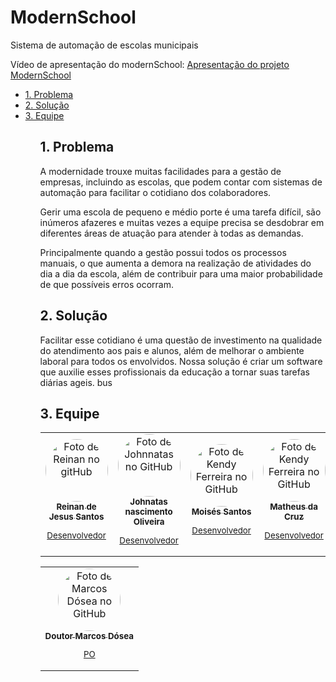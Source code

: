 # ModernSchool
Sistema de automação de escolas municipais

Vídeo de apresentação do modernSchool: [Apresentação do projeto ModernSchool](https://www.youtube.com/watch?v=Toam6Nu5h0Q)
       
 <ul id="nav">
    <li><a href="#problema">1. Problema</a></li>
    <li><a href="#solucao">2. Solução</a></li>
    <li><a href="#equipe">3. Equipe</a></li>
 <ul/>
 <h2 id="problema">1. Problema</h2>
 <p>
  A modernidade trouxe muitas facilidades para a gestão de empresas, incluindo as escolas, que podem contar com sistemas de automação para facilitar o         cotidiano dos colaboradores.

  Gerir uma escola de pequeno e médio porte é uma tarefa difícil, são inúmeros afazeres e muitas vezes a equipe precisa se desdobrar em diferentes áreas de     atuação para atender à todas as demandas.

  Principalmente quando a gestão possui todos os processos manuais, o que aumenta a demora na realização de atividades do dia a dia da escola, além de         contribuir para uma maior probabilidade de que possíveis erros ocorram.</p>
 <h2 id="solucao">2. Solução</h2>
 <p>
  Facilitar esse cotidiano é uma questão de investimento na qualidade do atendimento aos pais e alunos, além de melhorar o ambiente laboral para todos os       envolvidos.
  Nossa solução é criar um software que auxilie esses profissionais da educação a tornar suas tarefas diárias ageis.
 bus
 </p>
 <h2 id="equipe">3. Equipe</h2>

<table align="center">
  <tr>
    <td align="center">
      <a href="https://github.com/reinan47" target="_blank">
        <img style="border-radius:100px;" src="https://avatars.githubusercontent.com/u/91684220?s=400&u=eddc82e65e1d84e53ae03a05de3511c686ae9491&v=4" width="100px;" alt="Foto de Reinan no gitHub"/><br>
        <sub>
          <b>Reinan de Jesus Santos</b>
          <p>Desenvolvedor</p>
        </sub>
      </a>
    </td>
    <td align="center">
      <a href="https://github.com/John0liver" target="_blank">
        <img style="border-radius:100px;" src="https://avatars.githubusercontent.com/u/63609629?v=4"  width="100px;" alt="Foto de Johnnatas no GitHub"/><br>
        <sub>
          <b>Johnatas nascimento Oliveira</b>
          <p>Desenvolvedor</p>
        </sub>
      </a>
    </td>
    <td align="center">
      <a href="https://github.com/junio10" target="_blank">
        <img style="border-radius:100px;" src="https://avatars.githubusercontent.com/u/50469065?v=4" target="_blank"  width="100px;" alt="Foto de Kendy Ferreira no GitHub"/><br>
        <sub>
          <b>Moisés Santos</b>
          <p>Desenvolvedor</p>
        </sub>
      </a>
    </td>
    <td align="center">
      <a href="https://github.com/matheusmt12 " target="_blank">
        <img style="border-radius:100px;" src="https://avatars.githubusercontent.com/u/82002419?v=4" target="_blank"  width="100px;" alt="Foto de Kendy Ferreira no GitHub"/><br>
        <sub>
          <b>Matheus da Cruz</b>
          <p>Desenvolvedor</p>
        </sub>
      </a>
    </td>
    <td align="center" >
      <a href="https://github.com/gilmariosantos1" target="_blank">
        <img style="border-radius:100px;" src="https://avatars.githubusercontent.com/u/12619577?v=4" target="_blank"  width="100px;" alt="Foto de Gilmario no GitHub"/><br>
        <sub>
          <b>Gilmario</b>
          <p>Desenvolvedor</p>
        </sub>
      </a>
    </td>
     <td align="center">
      <a href="https://github.com/SamuelAnjos" target="_blank">
        <img style="border-radius:100px;" src="https://avatars.githubusercontent.com/u/61122752?v=4" width="100px;" alt="Foto de Reinan no gitHub"/><br>
        <sub>
          <b>Samuel Anjos</b>
          <p>Desenvolvedor</p>
        </sub>
      </a>
    </td>
  </tr>
</table>
<table align="center">
  <tr>
    <td align="center">
      <a href="https://github.com/marcosdosea" target="_blank">
        <img style="border-radius:100px;" src="https://avatars.githubusercontent.com/u/7799935?v=4" target="_blank" width="100px;" alt="Foto de Marcos Dósea no         GitHub"/><br>
        <sub>
          <b>Doutor Marcos Dósea</b>
          <p>PO</p>
        </sub>
      </a>
    </td>
   </tr>
</table>

